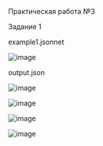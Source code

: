 Практическая работа №3

Задание 1

example1.jsonnet

![image](https://github.com/user-attachments/assets/0c5a122a-ef1b-4139-811a-8c8ac66beebb)

output.json

![image](https://github.com/user-attachments/assets/26d958d7-d279-4947-a278-d3980bf2eaea)

![image](https://github.com/user-attachments/assets/dfdf3e41-3a6c-4d77-8a39-77afffb346c4)

![image](https://github.com/user-attachments/assets/87112af7-b7aa-4b1f-93bc-3e76765644ea)

![image](https://github.com/user-attachments/assets/ecdaeb47-ac16-4760-a502-76569c39dcda)

